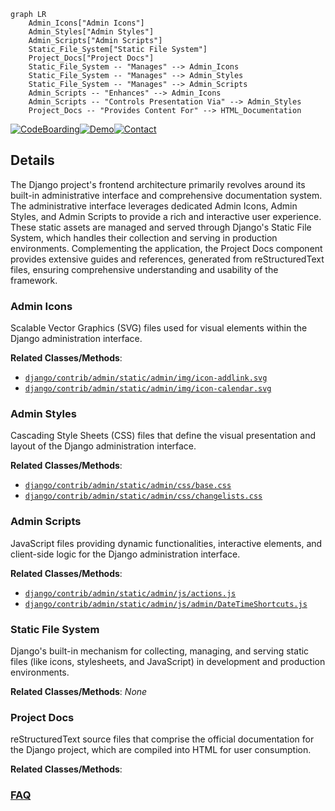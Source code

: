 ```mermaid
graph LR
    Admin_Icons["Admin Icons"]
    Admin_Styles["Admin Styles"]
    Admin_Scripts["Admin Scripts"]
    Static_File_System["Static File System"]
    Project_Docs["Project Docs"]
    Static_File_System -- "Manages" --> Admin_Icons
    Static_File_System -- "Manages" --> Admin_Styles
    Static_File_System -- "Manages" --> Admin_Scripts
    Admin_Scripts -- "Enhances" --> Admin_Icons
    Admin_Scripts -- "Controls Presentation Via" --> Admin_Styles
    Project_Docs -- "Provides Content For" --> HTML_Documentation
```

[![CodeBoarding](https://img.shields.io/badge/Generated%20by-CodeBoarding-9cf?style=flat-square)](https://github.com/CodeBoarding/GeneratedOnBoardings)[![Demo](https://img.shields.io/badge/Try%20our-Demo-blue?style=flat-square)](https://www.codeboarding.org/demo)[![Contact](https://img.shields.io/badge/Contact%20us%20-%20contact@codeboarding.org-lightgrey?style=flat-square)](mailto:contact@codeboarding.org)

## Details

The Django project's frontend architecture primarily revolves around its built-in administrative interface and comprehensive documentation system. The administrative interface leverages dedicated Admin Icons, Admin Styles, and Admin Scripts to provide a rich and interactive user experience. These static assets are managed and served through Django's Static File System, which handles their collection and serving in production environments. Complementing the application, the Project Docs component provides extensive guides and references, generated from reStructuredText files, ensuring comprehensive understanding and usability of the framework.

### Admin Icons
Scalable Vector Graphics (SVG) files used for visual elements within the Django administration interface.


**Related Classes/Methods**:

- <a href="https://github.com/django/django/blob/main/django/contrib/admin/static/admin/img/icon-addlink.svg" target="_blank" rel="noopener noreferrer">`django/contrib/admin/static/admin/img/icon-addlink.svg`</a>
- <a href="https://github.com/django/django/blob/main/django/contrib/admin/static/admin/img/icon-calendar.svg" target="_blank" rel="noopener noreferrer">`django/contrib/admin/static/admin/img/icon-calendar.svg`</a>


### Admin Styles
Cascading Style Sheets (CSS) files that define the visual presentation and layout of the Django administration interface.


**Related Classes/Methods**:

- <a href="https://github.com/django/django/blob/main/django/contrib/admin/static/admin/css/base.css" target="_blank" rel="noopener noreferrer">`django/contrib/admin/static/admin/css/base.css`</a>
- <a href="https://github.com/django/django/blob/main/django/contrib/admin/static/admin/css/changelists.css" target="_blank" rel="noopener noreferrer">`django/contrib/admin/static/admin/css/changelists.css`</a>


### Admin Scripts
JavaScript files providing dynamic functionalities, interactive elements, and client-side logic for the Django administration interface.


**Related Classes/Methods**:

- <a href="https://github.com/django/django/blob/main/django/contrib/admin/static/admin/js/actions.js" target="_blank" rel="noopener noreferrer">`django/contrib/admin/static/admin/js/actions.js`</a>
- <a href="https://github.com/django/django/blob/main/django/contrib/admin/static/admin/js/admin/DateTimeShortcuts.js" target="_blank" rel="noopener noreferrer">`django/contrib/admin/static/admin/js/admin/DateTimeShortcuts.js`</a>


### Static File System
Django's built-in mechanism for collecting, managing, and serving static files (like icons, stylesheets, and JavaScript) in development and production environments.


**Related Classes/Methods**: _None_

### Project Docs
reStructuredText source files that comprise the official documentation for the Django project, which are compiled into HTML for user consumption.


**Related Classes/Methods**:





### [FAQ](https://github.com/CodeBoarding/GeneratedOnBoardings/tree/main?tab=readme-ov-file#faq)